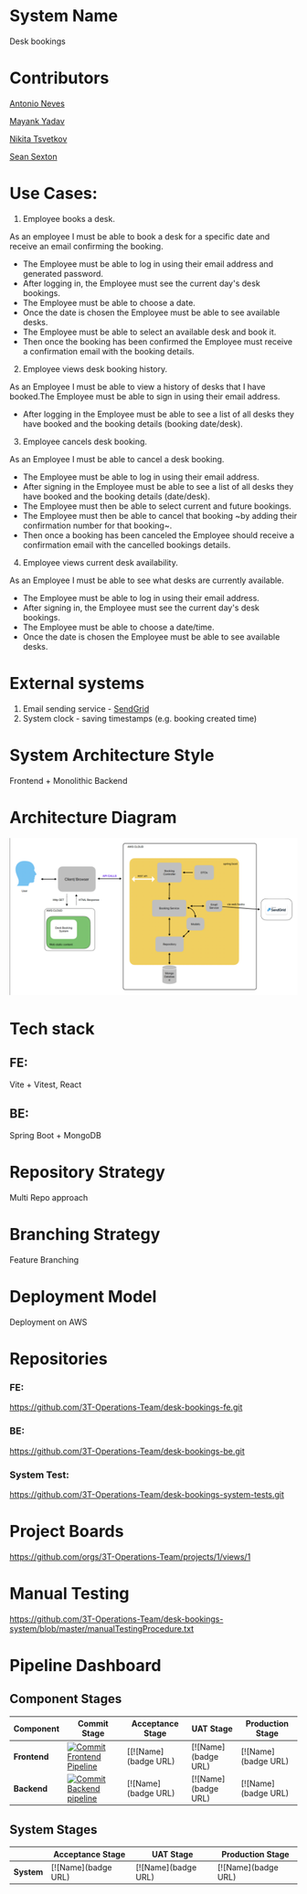 # System Name
Desk bookings

# Contributors
[Antonio Neves](https://github.com/antonioNeves3T)

[Mayank Yadav](https://github.com/matank78)

[Nikita Tsvetkov](https://github.com/nick-t-v)

[Sean Sexton](https://github.com/sean-sexton-gif)

# Use Cases: 
1. Employee books a desk.

As an employee I must be able to book a desk for a specific date and receive an email confirming the booking.
- The Employee must be able to log in using their email address and generated password.
- After logging in, the Employee must see the current day's desk bookings.
- The Employee must be able to choose a date.
- Once the date is chosen the Employee must be able to see available desks.
- The Employee must be able to select an available desk and book it.
- Then once the booking has been confirmed the Employee must receive a confirmation email with the booking details.
2. Employee views desk booking history.

As an Employee I must be able to view a history of desks that I have booked.The Employee must be able to sign in using their email address.
- After logging in the Employee must be able to see a list of all desks they have booked and the booking details (booking date/desk).
3. Employee cancels desk booking.

As an Employee I must be able to cancel a desk booking.
- The Employee must be able to log in using their email address.
- After signing in the Employee must be able to see a list of all desks they have booked and the booking details (date/desk).
- The Employee must then be able to select current and future bookings.
- The Employee must then be able to cancel that booking ~by adding their confirmation number for that booking~.
- Then once a booking has been canceled the Employee should receive a confirmation email with the cancelled bookings details.
4. Employee views current desk availability.

As an Employee I must be able to see what desks are currently available.
- The Employee must be able to log in using their email address.
- After signing in, the Employee must see the current day's desk bookings.
- The Employee must be able to choose a date/time.
- Once the date is chosen the Employee must be able to see available desks.

# External systems
1. Email sending service - [SendGrid](https://sendgrid.com/)
2. System clock - saving timestamps (e.g. booking created time)

# System Architecture Style
Frontend + Monolithic Backend

# Architecture Diagram
![](./systemArchitecture.png)

# Tech stack
## FE: 
Vite + Vitest, React
## BE:
Spring Boot + MongoDB

# Repository Strategy
Multi Repo approach

# Branching Strategy
Feature Branching

# Deployment Model
Deployment on AWS

# Repositories
### FE:
https://github.com/3T-Operations-Team/desk-bookings-fe.git

### BE: 
https://github.com/3T-Operations-Team/desk-bookings-be.git

### System Test:
https://github.com/3T-Operations-Team/desk-bookings-system-tests.git

# Project Boards
https://github.com/orgs/3T-Operations-Team/projects/1/views/1

# Manual Testing
https://github.com/3T-Operations-Team/desk-bookings-system/blob/master/manualTestingProcedure.txt

# Pipeline Dashboard

## Component Stages

| Component          | Commit Stage         |  Acceptance Stage     |  UAT Stage            |  Production Stage     |
| ------------------ | ----------------------- | -------------------- | ----------------------- | ----------------------- |
| **Frontend**        | [![Commit Frontend Pipeline](https://github.com/3T-Operations-Team/desk-bookings-fe/actions/workflows/commit-stage.yml/badge.svg)](https://github.com/3T-Operations-Team/desk-bookings-fe/actions/workflows/commit-stage.yml) | [[![Name](badge URL) | [![Name](badge URL) | [![Name](badge URL) |
| **Backend**    | [![Commit Backend pipeline](https://github.com/3T-Operations-Team/desk-bookings-be/actions/workflows/commit-stage.yml/badge.svg)](https://github.com/3T-Operations-Team/desk-bookings-be/actions/workflows/commit-stage.yml) | [![Name](badge URL) | [![Name](badge URL) | [![Name](badge URL) |

## System Stages

|                    |  Acceptance Stage    | UAT Stage            |  Production Stage     |
| ------------------ | -------------------- | -------------------- |-----------------------|
| **System**         | [![Name](badge URL) | [![Name](badge URL) | [![Name](badge URL) |
